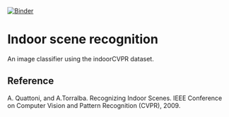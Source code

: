 [![Binder](https://mybinder.org/badge_logo.svg)](https://mybinder.org/v2/gh/oddrationale/indoor-scene-recognition/master?urlpath=voila%2Frender%2FindoorCVPR_prod.ipynb)

# Indoor scene recognition

An image classifier using the indoorCVPR dataset.

## Reference

A. Quattoni, and A.Torralba. Recognizing Indoor Scenes. IEEE Conference on Computer Vision and Pattern Recognition (CVPR), 2009.
